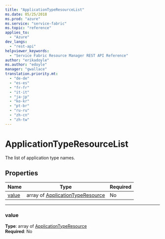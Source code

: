 ```yaml
---
title: "ApplicationTypeResourceList"
ms.date: 05/25/2018
ms.prod: "azure"
ms.service: "service-fabric"
ms.topic: "reference"
applies_to: 
  - "Azure"
dev_langs: 
  - "rest-api"
helpviewer_keywords: 
  - "Service Fabric Resource Manager REST API Reference"
author: "erikadoyle"
ms.author: "edoyle"
manager: "gwallace"
translation.priority.mt: 
  - "de-de"
  - "es-es"
  - "fr-fr"
  - "it-it"
  - "ja-jp"
  - "ko-kr"
  - "pt-br"
  - "ru-ru"
  - "zh-cn"
  - "zh-tw"
---
```

# ApplicationTypeResourceList

The list of application type names.

## Properties
| Name | Type | Required |
| --- | --- | --- |
| [value](#value) | array of [ApplicationTypeResource](sfrp-2017-07-01-preview-model-applicationtyperesource.md) | No |

____
### value
__Type__: array of [ApplicationTypeResource](sfrp-2017-07-01-preview-model-applicationtyperesource.md) <br/>
__Required__: No<br/>
<br/>

